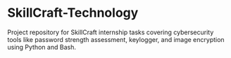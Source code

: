 # SkillCraft-Technology
Project repository for SkillCraft internship tasks covering cybersecurity tools like password strength assessment, keylogger, and image encryption using Python and Bash.
